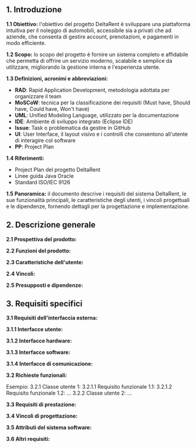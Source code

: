 
## 1. Introduzione

**1.1 Obiettivo:** l'obiettivo del progetto DeltaRent è sviluppare una piattaforma intuitiva per il noleggio di automobili, accessibile sia a privati che ad aziende, che consenta di gestire account, prenotazioni, e pagamenti in modo efficiente.

**1.2 Scopo:** lo scopo del progetto è fornire un sistema completo e affidabile che permetta di offrire un servizio moderno, scalabile e semplice da utilizzare, migliorando la gestione interna e l'esperienza utente.

**1.3 Definizioni, acronimi e abbreviazioni:**

- **RAD**: Rapid Application Development, metodologia adottata per organizzare il team
- **MoSCoW**: tecnica per la classificazione dei requisiti (Must have, Should have, Could have, Won't have)
- **UML**: Unified Modeling Language, utilizzato per la documentazione
- **IDE**: Ambiente di sviluppo integrato (Eclipse IDE)
- **Issue**: Task o problematica da gestire in GitHub
- **UI**: User Interface, il layout visivo e i controlli che consentono all'utente di interagire col software
- **PP**: Project Plan

**1.4 Riferimenti:**

- Project Plan del progetto DeltaRent
- Linee guida Java Oracle
- Standard ISO/IEC 9126

**1.5 Panoramica:** il documento descrive i requisiti del sistema DeltaRent, le sue funzionalità principali, le caratteristiche degli utenti, i vincoli progettuali e le dipendenze, fornendo dettagli per la progettazione e implementazione.

## 2. Descrizione generale

**2.1 Prospettiva del prodotto:**

**2.2 Funzioni del prodotto:**

**2.3 Caratteristiche dell'utente:**

**2.4 Vincoli:**

**2.5 Presupposti e dipendenze:**

## 3. Requisiti specifici

**3.1 Requisiti dell'interfaccia esterna:**

**3.1.1 Interfacce utente:**

**3.1.2 Interfacce hardware:**

**3.1.3 Interfacce software:**

**3.1.4 Interfacce di comunicazione:**

**3.2 Richieste funzionali:**

Esempio:
3.2.1 Classe utente 1: 
3.2.1.1 Requisito funzionale 1.1: 
3.2.1.2 Requisito funzionale 1.2: 
...
3.2.2 Classe utente 2:
... 

**3.3 Requisiti di prestazione:**

**3.4 Vincoli di progettazione:**

**3.5 Attributi del sistema software:**

**3.6 Altri requisiti:**
